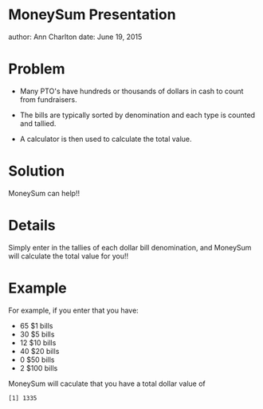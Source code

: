 MoneySum Presentation
========================================================
author: Ann Charlton
date: June 19, 2015

Problem
========================================================

- Many PTO's have hundreds or thousands of dollars in cash to count from fundraisers.

- The bills are typically sorted by denomination and each type is counted and tallied.

- A calculator is then used to calculate the total value.

Solution
========================================================

MoneySum can help!!

Details
========================================================

Simply enter in the tallies of each dollar bill denomination, and MoneySum will calculate the total value for you!!


Example
========================================================

For example, if you enter that you have:
- 65 $1 bills
- 30 $5 bills
- 12 $10 bills
- 40 $20 bills
- 0 $50 bills
- 2 $100 bills

MoneySum will caculate that you have a total dollar value of

```
[1] 1335
```


